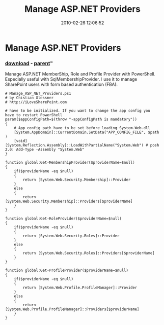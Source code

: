 ﻿---
pid:            1670
parent:         1669
children:       
poster:         cglessner
title:          Manage ASP.NET Providers
date:           2010-02-26 12:06:52
format:         posh
---

# Manage ASP.NET Providers

### [download](1670.ps1) - [parent](1669.md)"

Manage ASP.NET MemberShip, Role and Profile Provider with PowerShell. Especially useful with SqlMembershipProvider. I use it to manage SharePoint users with form based authentication (FBA).

```posh
# Manage_ASP_NET_Providers.ps1
# by Chistian Glessner
# http://iLoveSharePoint.com

# have to be initialized. If you want to change the app config you have to restart PowerShell
param($appConfigPath=$(throw "-appConfigPath is mandatory"))
{
    # App config path have to be set before loading System.Web.dll
    [System.AppDomain]::CurrentDomain.SetData("APP_CONFIG_FILE", $path )
    [void][System.Reflection.Assembly]::LoadWithPartialName("System.Web") # posh 2.0: Add-Type -Assembly "System.Web"
}

function global:Get-MembershipProvider($providerName=$null)
{    
    if($providerName -eq $null)
    {
        return [System.Web.Security.Membership]::Provider
    }
    else
    {
        return [System.Web.Security.Membership]::Providers[$providerName]
    } 
}

function global:Get-RoleProvider($providerName=$null)
{     
    if($providerName -eq $null)
    {
        return [System.Web.Security.Roles]::Provider
    }
    else
    {
        return [System.Web.Security.Roles]::Providers[$providerName]
    } 
}

function global:Get-ProfileProvider($providerName=$null)
{     
    if($providerName -eq $null)
    {
        return [System.Web.Profile.ProfileManager]::Provider
    }
    else
    {
        return [System.Web.Profile.ProfileManager]::Providers[$providerName]
    } 
}
```
